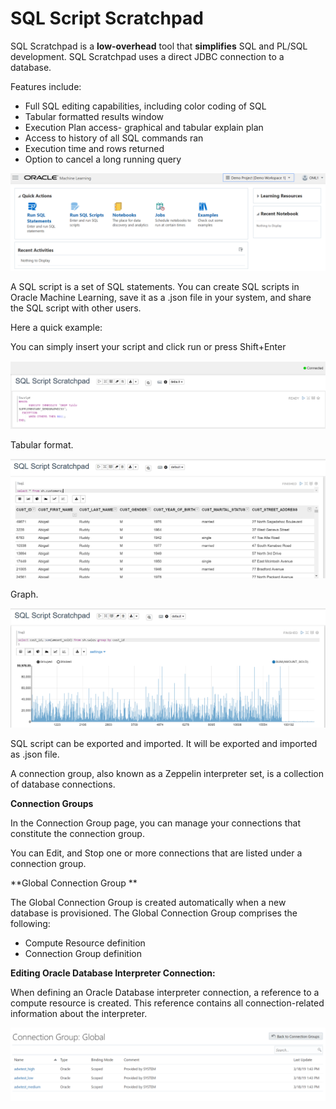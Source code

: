 # SQL Script Scratchpad

SQL Scratchpad is a **low-overhead** tool that **simplifies** SQL and PL/SQL development. SQL Scratchpad uses a direct JDBC connection to a database.

Features include: 
* Full SQL editing capabilities, including color coding of SQL 
* Tabular formatted results window 
* Execution Plan access- graphical and tabular explain plan 
* Access to history of all SQL commands ran 
* Execution time and rows returned 
* Option to cancel a long running query

![](https://github.com/saschahsp/guides_workshops/blob/master/ADW_ML/img/11.PNG)

A SQL script is a set of SQL statements. You can create SQL scripts in Oracle Machine Learning, save it as a .json file in your system, and share the SQL script with other users. 

Here a quick example:

You can simply insert your script and click run or press Shift+Enter 

![](https://github.com/saschahsp/guides_workshops/blob/master/ADW_ML/img/12.PNG)

Tabular format.

![](https://github.com/saschahsp/guides_workshops/blob/master/ADW_ML/img/13.PNG)

Graph.

![](https://github.com/saschahsp/guides_workshops/blob/master/ADW_ML/img/14.PNG)

SQL script can be exported and imported. It will be exported and imported as .json file.

A connection group, also known as a Zeppelin interpreter set, is a collection of database connections. 

**Connection Groups** 

In the Connection Group page, you can manage your connections that constitute the connection group. 

You can Edit, and Stop one or more connections that are listed under a connection group. 

**Global Connection Group **

The Global Connection Group is created automatically when a new database is provisioned. The Global Connection Group comprises the following: 
* Compute Resource definition 
* Connection Group definition 

**Editing Oracle Database Interpreter Connection:** 

When defining an Oracle Database interpreter connection, a reference to a compute resource is created. This reference contains all connection-related information about the interpreter.

![](https://github.com/saschahsp/guides_workshops/blob/master/ADW_ML/img/15.PNG)

